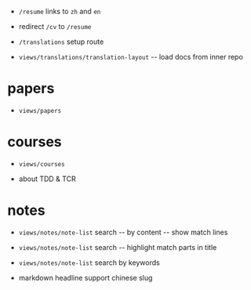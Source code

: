 - `/resume` links to `zh` and `en`

- redirect `/cv` to `/resume`

- `/translations` setup route

- `views/translations/translation-layout` -- load docs from inner repo

# papers

- `views/papers`

# courses

- `views/courses`

- about TDD & TCR

# notes

- `views/notes/note-list` search -- by content -- show match lines
- `views/notes/note-list` search -- highlight match parts in title

- `views/notes/note-list` search by keywords

- markdown headline support chinese slug
